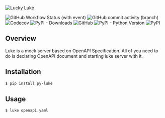 ![Lucky Luke](https://i.ibb.co/vL1MmML/luke.png)

![GitHub Workflow Status (with event)](https://img.shields.io/github/actions/workflow/status/magiskboy/luke/test-suite.yml)
![GitHub commit activity (branch)](https://img.shields.io/github/commit-activity/w/magiskboy/luke)
![Codecov](https://img.shields.io/codecov/c/github/magiskboy/luke)
![PyPI - Downloads](https://img.shields.io/pypi/dd/py-luke)
![GitHub](https://img.shields.io/github/license/magiskboy/luke)
![PyPI - Python Version](https://img.shields.io/pypi/pyversions/py-luke)
![PyPI](https://img.shields.io/pypi/v/py-luke)


## Overview

Luke is a mock server based on OpenAPI Specification. All of you need to do is declaring OpenAPI document and starting luke server with it.

## Installation

```bash
$ pip install py-luke
```

## Usage

```bash
$ luke openapi.yaml
```
